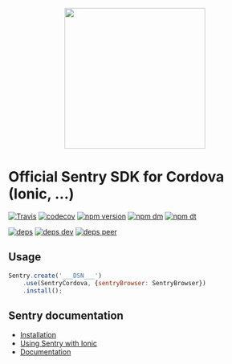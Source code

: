 <p align="center">
    <a href="https://sentry.io" target="_blank" align="center">
        <img src="https://sentry-brand.storage.googleapis.com/sentry-logo-black.png" width="280">
    </a>
<br/>
    <h1>Official Sentry SDK for Cordova (Ionic, ...)</h1>
</p>

[![Travis](https://img.shields.io/travis/getsentry/sentry-cordova.svg?maxAge=2592000)](https://travis-ci.org/getsentry/sentry-cordova)
[![codecov](https://codecov.io/gh/getsentry/sentry-cordova/branch/master/graph/badge.svg)](https://codecov.io/gh/getsentry/sentry-cordova)
[![npm version](https://img.shields.io/npm/v/@sentry/cordova.svg)](https://www.npmjs.com/package/@sentry/cordova)
[![npm dm](https://img.shields.io/npm/dm/@sentry/cordova.svg)](https://www.npmjs.com/package/@sentry/cordova)
[![npm dt](https://img.shields.io/npm/dt/@sentry/cordova.svg)](https://www.npmjs.com/package/@sentry/cordova)

[![deps](https://david-dm.org/getsentry/sentry-cordova/status.svg)](https://david-dm.org/getsentry/sentry-cordova?view=list)
[![deps dev](https://david-dm.org/getsentry/sentry-cordova/dev-status.svg)](https://david-dm.org/getsentry/sentry-cordova?type=dev&view=list)
[![deps peer](https://david-dm.org/getsentry/sentry-cordova/peer-status.svg)](https://david-dm.org/getsentry/sentry-cordova?type=peer&view=list)

## Usage
```javascript
Sentry.create('___DSN___')
    .use(SentryCordova, {sentryBrowser: SentryBrowser})
    .install();
```

## Sentry documentation
- [Installation](https://docs.sentry.io/clients/cordova/#installation)
- [Using Sentry with Ionic](https://docs.sentry.io/clients/cordova/ionic/)
- [Documentation](https://docs.sentry.io/clients/cordova/)
